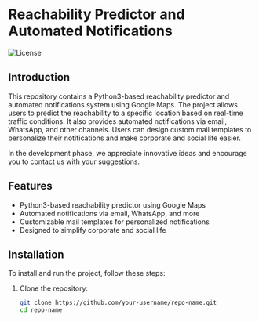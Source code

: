 # Reachability Predictor and Automated Notifications

![License](https://img.shields.io/github/license/your-username/repo-name)

## Introduction

This repository contains a Python3-based reachability predictor and automated notifications system using Google Maps. The project allows users to predict the reachability to a specific location based on real-time traffic conditions. It also provides automated notifications via email, WhatsApp, and other channels. Users can design custom mail templates to personalize their notifications and make corporate and social life easier.

In the development phase, we appreciate innovative ideas and encourage you to contact us with your suggestions.

## Features

- Python3-based reachability predictor using Google Maps
- Automated notifications via email, WhatsApp, and more
- Customizable mail templates for personalized notifications
- Designed to simplify corporate and social life

## Installation

To install and run the project, follow these steps:

1. Clone the repository:

   ```bash
   git clone https://github.com/your-username/repo-name.git
   cd repo-name
